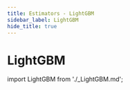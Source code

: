 ```yaml
---
title: Estimators - LightGBM
sidebar_label: LightGBM
hide_title: true
---
```


# LightGBM

import LightGBM from './_LightGBM.md';

<LightGBM/>
